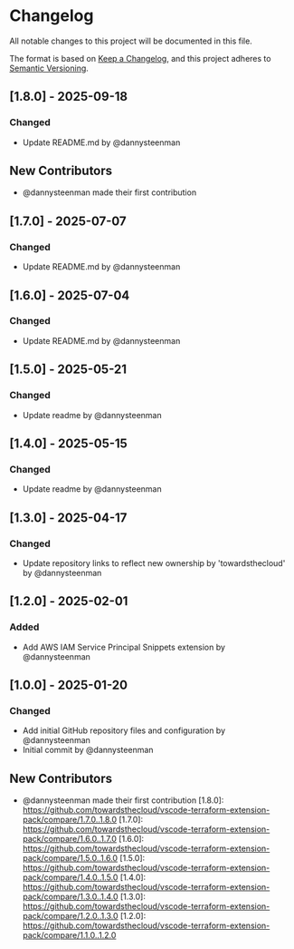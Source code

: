 # Changelog

All notable changes to this project will be documented in this file.

The format is based on [Keep a Changelog](https://keepachangelog.com/en/1.0.0/),
and this project adheres to [Semantic Versioning](https://semver.org/spec/v2.0.0.html).

## [1.8.0] - 2025-09-18

### Changed
- Update README.md by @dannysteenman

## New Contributors
* @dannysteenman made their first contribution
## [1.7.0] - 2025-07-07

### Changed
- Update README.md by @dannysteenman

## [1.6.0] - 2025-07-04

### Changed
- Update README.md by @dannysteenman

## [1.5.0] - 2025-05-21

### Changed
- Update readme by @dannysteenman

## [1.4.0] - 2025-05-15

### Changed
- Update readme by @dannysteenman

## [1.3.0] - 2025-04-17

### Changed
- Update repository links to reflect new ownership by 'towardsthecloud' by @dannysteenman

## [1.2.0] - 2025-02-01

### Added
- Add AWS IAM Service Principal Snippets extension by @dannysteenman

## [1.0.0] - 2025-01-20

### Changed
- Add initial GitHub repository files and configuration by @dannysteenman
- Initial commit by @dannysteenman

## New Contributors
* @dannysteenman made their first contribution
[1.8.0]: https://github.com/towardsthecloud/vscode-terraform-extension-pack/compare/1.7.0..1.8.0
[1.7.0]: https://github.com/towardsthecloud/vscode-terraform-extension-pack/compare/1.6.0..1.7.0
[1.6.0]: https://github.com/towardsthecloud/vscode-terraform-extension-pack/compare/1.5.0..1.6.0
[1.5.0]: https://github.com/towardsthecloud/vscode-terraform-extension-pack/compare/1.4.0..1.5.0
[1.4.0]: https://github.com/towardsthecloud/vscode-terraform-extension-pack/compare/1.3.0..1.4.0
[1.3.0]: https://github.com/towardsthecloud/vscode-terraform-extension-pack/compare/1.2.0..1.3.0
[1.2.0]: https://github.com/towardsthecloud/vscode-terraform-extension-pack/compare/1.1.0..1.2.0

<!-- generated by git-cliff -->
